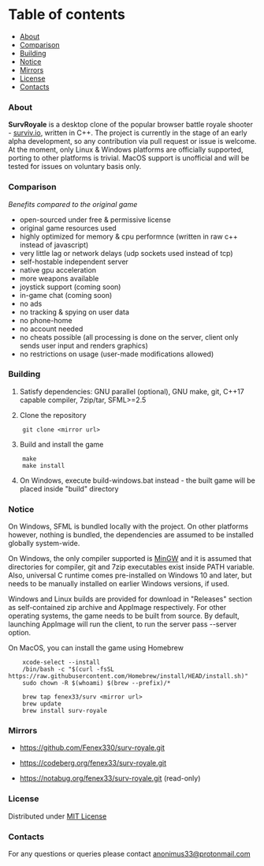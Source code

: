 # Table of contents

* [About](#About)
* [Comparison](#Comparison)
* [Building](#Building)
* [Notice](#Notice)
* [Mirrors](#Mirrors)
* [License](#License)
* [Contacts](#Contacts)



### About

**SurvRoyale** is a desktop clone of the popular browser battle royale shooter - [surviv.io](https://surviv.io/), written in C++.
The project is currently in the stage of an early alpha development, so any contribution via pull request or issue is welcome.
At the moment, only Linux & Windows platforms are officially supported, porting to other platforms is trivial.
MacOS support is unofficial and will be tested for issues on voluntary basis only.



### Comparison

*Benefits compared to the original game*
- open-sourced under free & permissive license
- original game resources used
- highly optimized for memory & cpu performnce (written in raw c++ instead of javascript)
- very little lag or network delays (udp sockets used instead of tcp)
- self-hostable independent server
- native gpu acceleration
- more weapons available
- joystick support (coming soon)
- in-game chat (coming soon)
- no ads
- no tracking & spying on user data
- no phone-home
- no account needed
- no cheats possible (all processing is done on the server, client only sends user input and renders graphics)
- no restrictions on usage (user-made modifications allowed)



### Building

1. Satisfy dependencies: GNU parallel (optional), GNU make, git, C++17 capable compiler, 7zip/tar, SFML>=2.5

2. Clone the repository
```
    git clone <mirror url>
```

3. Build and install the game
```
    make
    make install
```

4. On Windows, execute build-windows.bat instead - the built game will be placed inside "build" directory



### Notice

On Windows, SFML is bundled locally with the project. On other platforms however, nothing is bundled,
the dependencies are assumed to be installed globally system-wide.

On Windows, the only compiler supported is [MinGW](https://winlibs.com) and it is assumed that directories for
compiler, git and 7zip executables exist inside PATH variable. Also, universal C runtime comes pre-installed on Windows 10
and later, but needs to be manually installed on earlier Windows versions, if used.

Windows and Linux builds are provided for download in "Releases" section as self-contained zip archive
and AppImage respectively. For other operating systems, the game needs to be built from source.
By default, launching AppImage will run the client, to run the server pass --server option.

On MacOS, you can install the game using Homebrew
```
    xcode-select --install
    /bin/bash -c "$(curl -fsSL https://raw.githubusercontent.com/Homebrew/install/HEAD/install.sh)"
    sudo chown -R $(whoami) $(brew --prefix)/*

    brew tap fenex33/surv <mirror url>
    brew update
    brew install surv-royale
```



### Mirrors

- https://github.com/Fenex330/surv-royale.git

- https://codeberg.org/fenex33/surv-royale.git

- https://notabug.org/fenex33/surv-royale.git (read-only)



### License

Distributed under [MIT License](./LICENSE.txt)



### Contacts

For any questions or queries please contact anonimus33@protonmail.com
